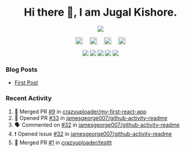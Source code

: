 <h1 align="center">Hi there 👋, I am Jugal Kishore.</h1>
<!--<p align="center"><img src="https://komarev.com/ghpvc/?username=crazyuploader" /></p>-->
<p align="center"><img src="https://readme-stats.jugalkishore.me/api?username=crazyuploader&title_color=333&text_color=777" /></p>
<p align="center">
    <a href="https://dev.to/crazyuploader" target="blank"><img align="center" src="https://cdn.jsdelivr.net/npm/simple-icons@3.0.1/icons/dev-dot-to.svg" alt="Jugal Kishore" height="20" width="20" /></a>&emsp;
    <a href="https://twitter.com/crazyjugal" target="blank"><img align="center" src="https://cdn.jsdelivr.net/npm/simple-icons@3.0.1/icons/twitter.svg" alt="kingokings" height="20" width="20" /></a>&emsp;
    <a href="https://linkedin.com/in/crazyuploader" target="blank"><img align="center" src="https://cdn.jsdelivr.net/npm/simple-icons@3.0.1/icons/linkedin.svg" alt="Jugal Kishore" height="20" width="20" /></a>&emsp;
    <a href="https://facebook.com/profile.php?id=100051213879144" target="blank"><img align="center" src="https://cdn.jsdelivr.net/npm/simple-icons@3.0.1/icons/facebook.svg" alt="Jugal Kishore" height="20" width="20" /></a>
</p>
<p align="center">
    <img src="https://badges.pufler.dev/visits/crazyuploader/crazyuploader?style=flat-square&color=black&logo=github">
    <img src="https://badges.pufler.dev/years/crazyuploader?style=flat-square&color=black&logo=github">
    <img src="https://badges.pufler.dev/repos/crazyuploader?style=flat-square&color=black&logo=github">
    <img src="https://badges.pufler.dev/gists/crazyuploader?style=flat-square&color=black&logo=github">
    <img src="https://badges.pufler.dev/commits/monthly/crazyuploader?style=flat-square&color=black&logo=github">
</p>

### Blog Posts
<!-- BLOG-POST-LIST:START -->
- [First Post](https://jugalkishore.me/posts/first-post/)
<!-- BLOG-POST-LIST:END -->

### Recent Activity

<!--START_SECTION:activity-->
1. 🎉 Merged PR [#9](https://github.com//crazyuploader/my-first-react-app/pull/9) in [crazyuploader/my-first-react-app](https://github.com//crazyuploader/my-first-react-app)
2. 💪 Opened PR [#33](https://github.com//jamesgeorge007/github-activity-readme/pull/33) in [jamesgeorge007/github-activity-readme](https://github.com//jamesgeorge007/github-activity-readme)
3. 🗣 Commented on [#32](https://github.com//jamesgeorge007/github-activity-readme/issues/32) in [jamesgeorge007/github-activity-readme](https://github.com//jamesgeorge007/github-activity-readme)
4. ❗️ Opened issue [#32](https://github.com//jamesgeorge007/github-activity-readme/issues/32) in [jamesgeorge007/github-activity-readme](https://github.com//jamesgeorge007/github-activity-readme)
5. 🎉 Merged PR [#1](https://github.com//crazyuploader/testtt/pull/1) in [crazyuploader/testtt](https://github.com//crazyuploader/testtt)
<!--END_SECTION:activity-->

<!--<p align="center"><img src="https://quotes-github-readme.vercel.app/api?type=horizontal" /></p>-->
